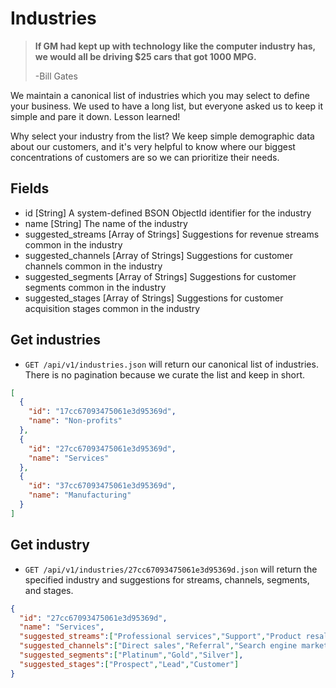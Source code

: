 Industries
========

> **If GM had kept up with technology like the computer industry has,
> we would all be driving $25 cars that got 1000 MPG.**
>
> -Bill Gates

We maintain a canonical list of industries which you may select to define your business. We used to have a long list, but everyone asked us to keep it simple and pare it down. Lesson learned! 

Why select your industry from the list? We keep simple demographic data about our customers, and it's very helpful to know where our biggest concentrations of customers are so we can prioritize their needs.


Fields
------

* id [String] A system-defined BSON ObjectId identifier for the industry
* name [String] The name of the industry
* suggested_streams [Array of Strings] Suggestions for revenue streams common in the industry
* suggested_channels [Array of Strings] Suggestions for customer channels common in the industry
* suggested_segments [Array of Strings] Suggestions for customer segments common in the industry
* suggested_stages [Array of Strings] Suggestions for customer acquisition stages common in the industry


Get industries
------------

* `GET /api/v1/industries.json` will return our canonical list of industries. There is no pagination because we curate the list and keep in short.

```json
[
  {
    "id": "17cc67093475061e3d95369d",
    "name": "Non-profits"
  },
  {
    "id": "27cc67093475061e3d95369d",
    "name": "Services"
  },
  {
    "id": "37cc67093475061e3d95369d",
    "name": "Manufacturing"
  }
]
```


Get industry
------------

* `GET /api/v1/industries/27cc67093475061e3d95369d.json` will return the specified industry and suggestions for streams, channels, segments, and stages.

```json
{
  "id": "27cc67093475061e3d95369d",
  "name": "Services",
  "suggested_streams":["Professional services","Support","Product resale"],
  "suggested_channels":["Direct sales","Referral","Search engine marketing","Events","Content marketing"],
  "suggested_segments":["Platinum","Gold","Silver"],
  "suggested_stages":["Prospect","Lead","Customer"]
}
```
